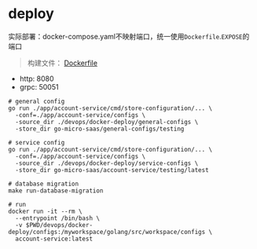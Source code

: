 # deploy

实际部署：docker-compose.yaml不映射端口，统一使用`Dockerfile`.`EXPOSE`的端口

> 构建文件： [Dockerfile](../docker-build/Dockerfile)

* http: 8080
* grpc: 50051

```shell
# general config
go run ./app/account-service/cmd/store-configuration/... \
  -conf=./app/account-service/configs \
  -source_dir ./devops/docker-deploy/general-configs \
  -store_dir go-micro-saas/general-configs/testing

# service config
go run ./app/account-service/cmd/store-configuration/... \
  -conf=./app/account-service/configs \
  -source_dir ./devops/docker-deploy/service-configs \
  -store_dir go-micro-saas/account-service/testing/latest
  
# database migration
make run-database-migration
  
# run
docker run -it --rm \
  --entrypoint /bin/bash \
  -v $PWD/devops/docker-deploy/configs:/myworkspace/golang/src/workspace/configs \
  account-service:latest
```